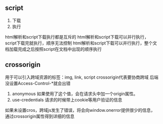 ## script
1. 下载
2. 执行
<script></script> html解析和script下载执行都是互斥的
<script async></script> html解析和script下载可以并行执行，script下载完就执行，顺序无法控制
<script defer></script> html解析和script下载可以并行执行，整个文档加载完成之后按照script在文档中出现的顺序执行

## crossorigin
用于可以引入跨域资源的标签：img, link, script
crossorigin代表要协商跨域
后端没设置Access-Control-*就会出错
1. anonymous 如果使用了这个值，会在请求头中加一个origin属性。
2. use-credentials 请求的时候带上cookie等用户验证的信息

  如果未设置cros，跨域js发生了错误，将会向window.onerror提供很少的信息，通过crossorigin属性得到详细的信息